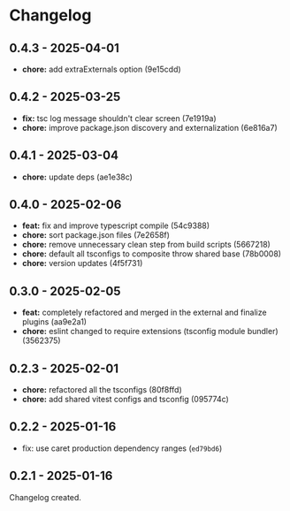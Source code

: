 # Changelog

## 0.4.3 - 2025-04-01

- __chore:__ add extraExternals option (9e15cdd)

## 0.4.2 - 2025-03-25

- __fix:__ tsc log message shouldn't clear screen (7e1919a)
- __chore:__ improve package.json discovery and externalization (6e816a7)

## 0.4.1 - 2025-03-04

- __chore:__ update deps (ae1e38c)

## 0.4.0 - 2025-02-06

- __feat:__ fix and improve typescript compile (54c9388)
- __chore:__ sort package.json files (7e2658f)
- __chore:__ remove unnecessary clean step from build scripts (5667218)
- __chore:__ default all tsconfigs to composite throw shared base (78b0008)
- __chore:__ version updates (4f5f731)

## 0.3.0 - 2025-02-05

- __feat:__ completely refactored and merged in the external and finalize plugins (aa9e2a1)
- __chore:__ eslint changed to require extensions (tsconfig module bundler) (3562375)

## 0.2.3 - 2025-02-01

- __chore:__ refactored all the tsconfigs (80f8ffd)
- __chore:__ add shared vitest configs and tsconfig (095774c)

## 0.2.2 - 2025-01-16

- fix: use caret production dependency ranges (`ed79bd6`)

## 0.2.1 - 2025-01-16

Changelog created.
